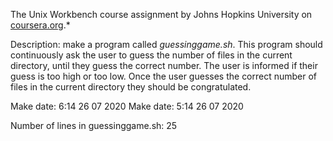 The Unix Workbench course assignment
by Johns Hopkins University on [coursera.org](https://www.coursera.org/).*

Description: make a program called *guessinggame.sh*. This program should continuously ask the user to guess the number of files in the current directory, 
until they guess the correct number. The user is informed if their guess is too high or too low.
Once the user guesses the correct number of files in the current directory they should be congratulated.

Make date: 6:14 26 07 2020
Make date: 5:14 26 07 2020

Number of lines in guessinggame.sh: 25
